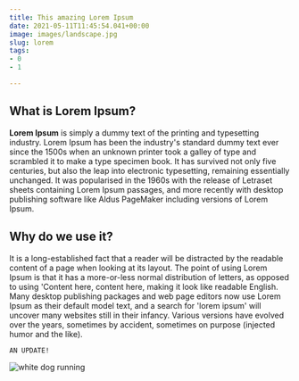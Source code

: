 ```yaml
---
title: This amazing Lorem Ipsum
date: 2021-05-11T11:45:54.041+00:00
image: images/landscape.jpg
slug: lorem
tags:
- 0
- 1

---
```

## What is Lorem Ipsum?

**Lorem Ipsum** is simply a dummy text of the printing and typesetting industry. Lorem Ipsum has been the industry's standard dummy text ever since the 1500s when an unknown printer took a galley of type and scrambled it to make a type specimen book. It has survived not only five centuries, but also the leap into electronic typesetting, remaining essentially unchanged. It was popularised in the 1960s with the release of Letraset sheets containing Lorem Ipsum passages, and more recently with desktop publishing software like Aldus PageMaker including versions of Lorem Ipsum.

## Why do we use it?

It is a long-established fact that a reader will be distracted by the readable content of a page when looking at its layout. The point of using Lorem Ipsum is that it has a more-or-less normal distribution of letters, as opposed to using 'Content here, content here, making it look like readable English. Many desktop publishing packages and web page editors now use Lorem Ipsum as their default model text, and a search for 'lorem ipsum' will uncover many websites still in their infancy. Various versions have evolved over the years, sometimes by accident, sometimes on purpose (injected humor and the like).

    AN UPDATE!

![white dog running](/images/landscape.jpg "A doggo")